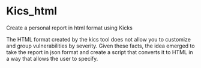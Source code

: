 # Kics_html
Create a personal report in html format using Kicks 


The HTML format created by the kics tool does not allow you to customize and group vulnerabilities by severity. Given these facts, the idea emerged to take the report in json format and create a script that converts it to HTML in a way that allows the user to specify.
